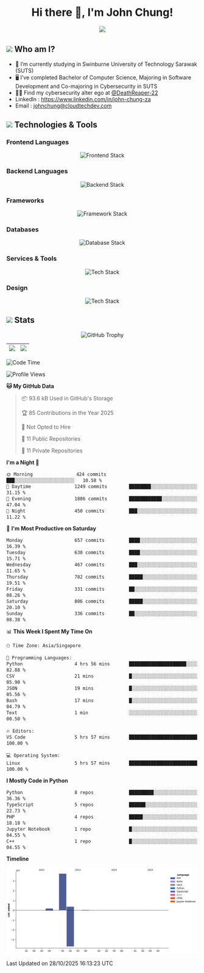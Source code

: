 <h1 align="center">Hi there 👋, I'm John Chung!</h1>
<p align="center"><img src="https://komarev.com/ghpvc/?username=johnchung2002&style=plastic"></p>

## <img src="https://media.giphy.com/media/ZEUODEtQiUZWGg6IHR/giphy.gif" width="40px"/> Who am I?
- 🌱 I’m currently studying in Swinburne University of Technology Sarawak (SUTS)
- 🖥️ I’ve completed Bachelor of Computer Science, Majoring in Software Development and Co-majoring in Cybersecurity in SUTS
- 🐱‍💻 Find my cybersecurity alter ego at [@DeathReaper-22](https://github.com/DeathReaper-22)
- Linkedln : <a href="https://www.linkedin.com/in/john-chung-za" target="_blank">https://www.linkedin.com/in/john-chung-za</a>
- Email : <a href="mailto:johnchung@cloudtechdev.com" target="_blank">johnchung@cloudtechdev.com</a>

## <img src="https://media.giphy.com/media/ICOgUNjpvO0PC/giphy.gif" width="40px"/> Technologies & Tools

### Frontend Languages

<p align="center"><img src="https://skillicons.dev/icons?i=html,css,js,ts,wasm,tailwind,bootstrap,sass,jquery&perline=10" alt="Frontend Stack" /> </p>

### Backend Languages

<p align="center"><img src="https://skillicons.dev/icons?i=nodejs,dotnet,python,c,cs,cpp,arduino,ruby&perline=10" alt="Backend Stack" /></p>

### Frameworks

<p align="center"><img src="https://skillicons.dev/icons?i=react,angular,next,flask,laravel&perline=10" alt="Framework Stack" /></p>

### Databases

<p align="center"><img src="https://skillicons.dev/icons?i=mongodb,mysql,postgres,firebase&perline=10" alt="Database Stack" /> </p>

### Services & Tools

<p align="center"><img src="https://skillicons.dev/icons?i=git,github,visualstudio,vscode,androidstudio,postman,docker,cloudflare,aws,gcp,azure,vercel&perline=10" alt="Tech Stack" /> </p>

### Design

<p align="center"><img src="https://skillicons.dev/icons?i=ps,ai,pr,xd,figma&perline=10" alt="Tech Stack" /> </p>

## <img src="https://media.giphy.com/media/uhWLu2lsU0rfLiwYlI/giphy.gif" width="40px" /> Stats

<p align="center">
  <img alt="GitHub Trophy" src="https://github-profile-trophy.vercel.app/?username=johnchung2002&theme=darkhub&row=5&column=4&margin-w=10&margin-h=10" />
</p>

| <img src="https://github-readme-stats.vercel.app/api?username=johnchung2002&show_icons=true&theme=dark&count_private=true"/> | <img src="https://github-readme-streak-stats.herokuapp.com/?user=johnchung2002&theme=dark&count_private=true"/> |
| ------------------------------------------------------------------------------------------------------------------------- | ------------------------------------------------------------------------------------------------------------ |

<!--START_SECTION:waka-->
![Code Time](http://img.shields.io/badge/Code%20Time-364%20hrs%2024%20mins-blue)

![Profile Views](http://img.shields.io/badge/Profile%20Views-2-blue)

**🐱 My GitHub Data** 

> 📦 93.6 kB Used in GitHub's Storage 
 > 
> 🏆 85 Contributions in the Year 2025
 > 
> 🚫 Not Opted to Hire
 > 
> 📜 11 Public Repositories 
 > 
> 🔑 11 Private Repositories 
 > 
**I'm a Night 🦉** 

```text
🌞 Morning                424 commits         ███░░░░░░░░░░░░░░░░░░░░░░   10.58 % 
🌆 Daytime                1249 commits        ████████░░░░░░░░░░░░░░░░░   31.15 % 
🌃 Evening                1886 commits        ████████████░░░░░░░░░░░░░   47.04 % 
🌙 Night                  450 commits         ███░░░░░░░░░░░░░░░░░░░░░░   11.22 % 
```
📅 **I'm Most Productive on Saturday** 

```text
Monday                   657 commits         ████░░░░░░░░░░░░░░░░░░░░░   16.39 % 
Tuesday                  630 commits         ████░░░░░░░░░░░░░░░░░░░░░   15.71 % 
Wednesday                467 commits         ███░░░░░░░░░░░░░░░░░░░░░░   11.65 % 
Thursday                 782 commits         █████░░░░░░░░░░░░░░░░░░░░   19.51 % 
Friday                   331 commits         ██░░░░░░░░░░░░░░░░░░░░░░░   08.26 % 
Saturday                 806 commits         █████░░░░░░░░░░░░░░░░░░░░   20.10 % 
Sunday                   336 commits         ██░░░░░░░░░░░░░░░░░░░░░░░   08.38 % 
```


📊 **This Week I Spent My Time On** 

```text
🕑︎ Time Zone: Asia/Singapore

💬 Programming Languages: 
Python                   4 hrs 56 mins       █████████████████████░░░░   82.88 % 
CSV                      21 mins             █░░░░░░░░░░░░░░░░░░░░░░░░   05.90 % 
JSON                     19 mins             █░░░░░░░░░░░░░░░░░░░░░░░░   05.56 % 
Bash                     17 mins             █░░░░░░░░░░░░░░░░░░░░░░░░   04.79 % 
Text                     1 min               ░░░░░░░░░░░░░░░░░░░░░░░░░   00.50 % 

🔥 Editors: 
VS Code                  5 hrs 57 mins       █████████████████████████   100.00 % 

💻 Operating System: 
Linux                    5 hrs 57 mins       █████████████████████████   100.00 % 
```

**I Mostly Code in Python** 

```text
Python                   8 repos             █████████░░░░░░░░░░░░░░░░   36.36 % 
TypeScript               5 repos             ██████░░░░░░░░░░░░░░░░░░░   22.73 % 
PHP                      4 repos             █████░░░░░░░░░░░░░░░░░░░░   18.18 % 
Jupyter Notebook         1 repo              █░░░░░░░░░░░░░░░░░░░░░░░░   04.55 % 
C++                      1 repo              █░░░░░░░░░░░░░░░░░░░░░░░░   04.55 % 
```



**Timeline**

![Lines of Code chart](https://raw.githubusercontent.com/JohnChung2002/JohnChung2002/main/assets/bar_graph.png)


 Last Updated on 28/10/2025 16:13:23 UTC
<!--END_SECTION:waka-->
